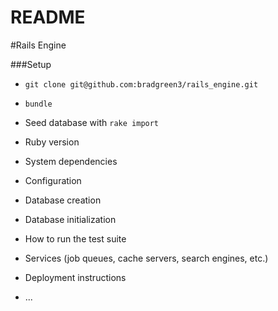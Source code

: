 # README

#Rails Engine

###Setup 
 * ```git clone git@github.com:bradgreen3/rails_engine.git```

 * ```bundle```

 * Seed database with ```rake import```

* Ruby version

* System dependencies

* Configuration

* Database creation

* Database initialization

* How to run the test suite

* Services (job queues, cache servers, search engines, etc.)

* Deployment instructions

* ...
